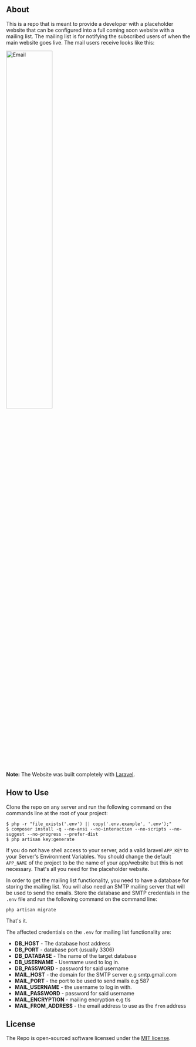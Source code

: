 ## About

This is a repo that is meant to provide a developer with a placeholder website that can be configured into a full coming soon website with a mailing list. The mailing list is for notifying the subscribed users of when the main website goes live. The mail users receive looks like this:

<img width="50%" src="https://res.cloudinary.com/dkgtd3pil/image/upload/v1589750683/coming-soon/email.png" alt="Email">
 
**Note:** The Website was built completely with [Laravel](https://laravel.com/docs/7.x).
 
## How to Use

Clone the repo on any server and run the following command on the commands line at the root of your project:
```$xslt
$ php -r "file_exists('.env') || copy('.env.example', '.env');"
$ composer install -q --no-ansi --no-interaction --no-scripts --no-suggest --no-progress --prefer-dist
$ php artisan key:generate
```
If you do not have shell access to your server, add a valid laravel `APP_KEY` to your Server's Environment Variables. You should change the default `APP_NAME` of the project to be the name of your app/website but this is not necessary.
That's all you need for the placeholder website.
 
In order to get the mailing list functionality, you need to have a database for storing the mailing list. You will also need an SMTP mailing server that will be used to send the emails. Store the database and SMTP credentials in the `.env` file and run the following command on the command line:
```$xslt
php artisan migrate
```
That's it.

The affected credentials on the `.env` for mailing list functionality are:
- **DB_HOST** - The database host address
- **DB_PORT** - database port (usually 3306)
- **DB_DATABASE** - The name of the target database
- **DB_USERNAME** - Username used to log in.
- **DB_PASSWORD** - password for said username
- **MAIL_HOST** - the domain for the SMTP server e.g smtp.gmail.com
- **MAIL_PORT** - the port to be used to send mails e.g 587
- **MAIL_USERNAME** - the username to log in with.
- **MAIL_PASSWORD** - password for said username
- **MAIL_ENCRYPTION** - mailing encryption e.g tls
- **MAIL_FROM_ADDRESS** - the email address to use as the `from` address


## License

The Repo is open-sourced software licensed under the [MIT license](https://github.com/dopesky/coming-soon/blob/master/LICENSE).
